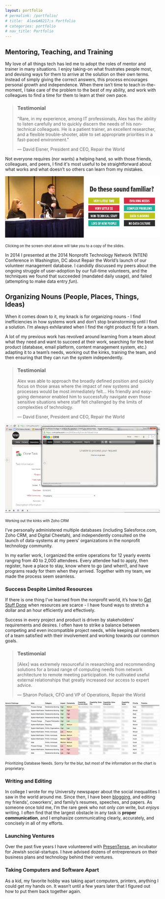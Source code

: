 ```yaml
---
layout: portfolio
# permalink: /portfolio/
# title:  Alex&#8217;s Portfolio
# categories: portfolio
# nav_title: Portfolio
---
```


## Mentoring, Teaching, and Training

My love of all things tech has led me to adopt the roles of mentor and trainer in many situations. I enjoy taking-on what frustrates people most, and devising ways for them to arrive at the solution on their own terms. Instead of simply giving the correct answers, this process encourages personal growth and independence. When there isn&#8217;t time to teach in-the-moment, I take care of the problem to the best of my ability, and work with colleagues to find a time for them to learn at their own pace.

> ### Testimonial
> 
> "Rare, in my experience, among IT professionals, Alex has the ability to listen carefully and to quickly discern the needs of his non-technical colleagues. He is a patient trainer, an excellent researcher, and a flexible trouble-shooter, able to set appropriate priorities in a fast-paced environment."
> 
> — David Eisner, President and CEO, Repair the World

Not everyone requires (nor wants) a helping hand, so with those friends, colleagues, and peers, I find it's most useful to be straightforward about what works and what doesn&#8217;t so others can learn from my mistakes.

[![Presenting at 2014 Nonprofit Technology Conference](/inc/img/2015/05/NTEN-Video-screenshot.jpg)
](https://docs.google.com/file/d/0B-reDIPE9Y0YN1F5MVdiMGVSanM/preview)

<small>Clicking on the screen-shot above will take you to a copy of the slides.</small>

In 2014 I presented at the 2014 Nonprofit Technology Network (NTEN) Conference in Washington, DC about Repair the World&#8217;s launch of our volunteer management database. I candidly discussed my peers about the ongoing struggle of user-adoption by our full-time volunteers, and the techniques we found that succeeded (mandated daily usage), and failed (attempting to make data entry *fun*).

## Organizing Nouns (People, Places, Things, Ideas)

When it comes down to it, my knack is for organizing nouns - I find inefficiencies in how systems work and don&#8217;t stop brainstorming until I find a solution. I&#8217;m always exhilarated when I find the right product fit for a team. 

A lot of my previous work has revolved around learning from a team about what they need and want to succeed at their work, searching for the best product (database, email platform, content management system, etc.) adapting it to a team&#8217;s needs, working out the kinks, training the team, and then ensuring that they can run the system independently.

> ### Testimonial
> Alex was able to approach the broadly defined position and quickly focus on those areas where the impact of new systems and processes would be most immediately felt... His friendly and easy-going demeanor enabled him to successfully navigate even those sensitive situations where staff felt challenged by the limits of complexities of technology.
> 
> — David Eisner, President and CEO, Repair the World

![Zoho Database Errors](/inc/img/2015/05/ZohoNotWorking2.27.15.jpg)

<small>Working out the kinks with Zoho CRM</small>

I&#8217;ve personally administered multiple databases (including Salesforce.com, Zoho CRM, and Digital Cheetah), and independently consulted on the launch of data-systems at my peers&#8217; organizations in the nonprofit technology community.

In my earlier work, I organized the entire operations for 12 yearly events ranging from 40 to 2,000 attendees. Every attendee had to apply, then register, have a place to stay, know where to go (and when!), and have programs ready for them when they arrived. Together with my team, we made the process seem seamless.

### Success Despite Limited Resources

If there is one thing I&#8217;ve learned from the nonprofit world, it&#8217;s how to [Get Stuff Done](https://www.startupvitamins.com/products/startup-mug-aaron-levie-get-shit-done) when resources are scarce - I have found ways to stretch a dollar and an hour efficiently and effectively.

Success in every project and product is driven by stakeholders&#8217; requirements and desires. I often have to strike a balance between competing and even incompatible project needs, while keeping all members of a team satisfied with their involvement and working towards our common goals.

> ### Testimonial
> [Alex] was extremely resourceful in researching and recommending solutions for a broad range of computing needs from network architecture to remote meeting participation. He cultivated useful external relationships that greatly increased our access to expert advice.
> 
> — Sharon Pollack, CFO and VP of Operations, Repair the World

![Prioritizing Database Needs](/inc/img/2015/05/Database-Needs-1.jpg)

<small>Prioritizing Database Needs. Sorry for the blur, but most of the information on the chart is proprietary.</small>

### Writing and Editing

In college I wrote for my University newspaper about the social inequalities I saw in the world around me. Since then, I have been [blogging](/blog/2013/04/nonprofit-benchmarks/), and editing my friends&#8217;, coworkers&#8217;, and family&#8217;s resumes, speeches, and papers. As someone once told me, I&#8217;m the rare geek who not only *can* write, but *enjoys* writing. I often find that the largest obstacle in any task is **proper communication**, and I emphasize communicating clearly, accurately, and concisely in all of my efforts.

### Launching Ventures
Over the past five years I have volunteered with [PresenTense](http://presentense.org/), an incubator for Jewish social-startups. I have advised dozens of entrepreneurs on their business plans and technology behind their ventures.

### Taking Computers and Software Apart
As a kid, my favorite hobby was taking apart computers, printers, anything I could get my hands on. It wasn&#8217;t until a few years later that I figured out how to put them back together again. 
